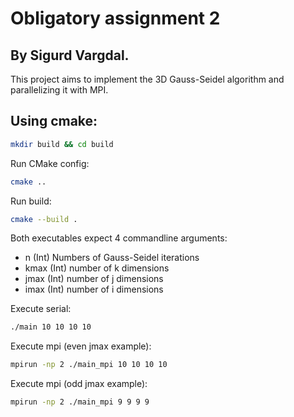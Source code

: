 # Obligatory assignment 2
## By Sigurd Vargdal.
This project aims to implement the 3D Gauss-Seidel algorithm and parallelizing it with MPI.

## Using cmake:
```bash
mkdir build && cd build
```
Run CMake config:
```bash
cmake ..
```
Run build:
```bash
cmake --build .
```

Both executables expect 4 commandline arguments:
- n  (Int) Numbers of Gauss-Seidel iterations
- kmax (Int) number of k dimensions
- jmax (Int) number of j dimensions
- imax (Int) number of i dimensions

Execute serial:
```bash
./main 10 10 10 10
```

Execute mpi (even jmax example):
```bash
mpirun -np 2 ./main_mpi 10 10 10 10
```
Execute mpi (odd jmax example):
```bash
mpirun -np 2 ./main_mpi 9 9 9 9
```
